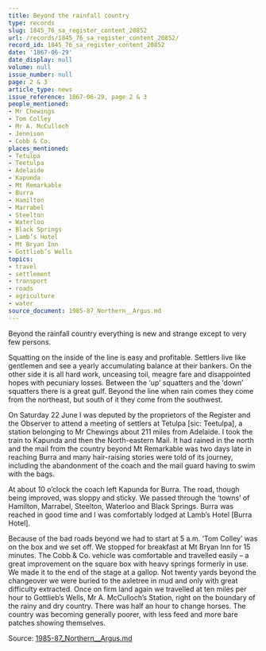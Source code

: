 ```yaml
---
title: Beyond the rainfall country
type: records
slug: 1845_76_sa_register_content_20852
url: /records/1845_76_sa_register_content_20852/
record_id: 1845_76_sa_register_content_20852
date: '1867-06-29'
date_display: null
volume: null
issue_number: null
page: 2 & 3
article_type: news
issue_reference: 1867-06-29, page 2 & 3
people_mentioned:
- Mr Chewings
- Tom Colley
- Mr A. McCulloch
- Jennison
- Cobb & Co.
places_mentioned:
- Tetulpa
- Teetulpa
- Adelaide
- Kapunda
- Mt Remarkable
- Burra
- Hamilton
- Marrabel
- Steelton
- Waterloo
- Black Springs
- Lamb’s Hotel
- Mt Bryan Inn
- Gottlieb’s Wells
topics:
- travel
- settlement
- transport
- roads
- agriculture
- water
source_document: 1985-87_Northern__Argus.md
---
```


Beyond the rainfall country everything is new and strange except to very few persons.

Squatting on the inside of the line is easy and profitable.  Settlers live like gentlemen and see a yearly accumulating balance at their bankers.  On the other side it is all hard work, unceasing toil, meagre fare and disappointed hopes with pecuniary losses.  Between the ‘up’ squatters and the ‘down’ squatters there is a great gulf.  Beyond the line when rain comes they come from the northeast, but south of it they come from the southwest.

On Saturday 22 June I was deputed by the proprietors of the Register and the Observer to attend a meeting of settlers at Tetulpa [sic: Teetulpa], a station belonging to Mr Chewings about 211 miles from Adelaide.  I took the train to Kapunda and then the North-eastern Mail.  It had rained in the north and the mail from the country beyond Mt Remarkable was two days late in reaching Burra and many hair-raising stories were told of its journey, including the abandonment of the coach and the mail guard having to swim with the bags.

At about 10 o’clock the coach left Kapunda for Burra.  The road, though being improved, was sloppy and sticky.  We passed through the ‘towns’ of Hamilton, Marrabel, Steelton, Waterloo and Black Springs.  Burra was reached in good time and I was comfortably lodged at Lamb’s Hotel [Burra Hotel].

Because of the bad roads beyond we had to start at 5 a.m.  ‘Tom Colley’ was on the box and we set off.  We stopped for breakfast at Mt Bryan Inn for 15 minutes.  The Cobb & Co. vehicle was comfortable and travelled easily – a great improvement on the square box with heavy springs formerly in use.  We made it to the end of the stage at a gallop.  Not twenty yards beyond the changeover we were buried to the axletree in mud and only with great difficulty extracted.  Once on firm land again we travelled at ten miles per hour to Gottlieb’s Wells, Mr A. McCulloch’s Station, right on the boundary of the rainy and dry country.  There was half an hour to change horses.  The country was becoming generally poorer, with less feed and more bare patches showing themselves.

Source: [1985-87_Northern__Argus.md](/downloads/markdown/1985-87_Northern__Argus.md)
